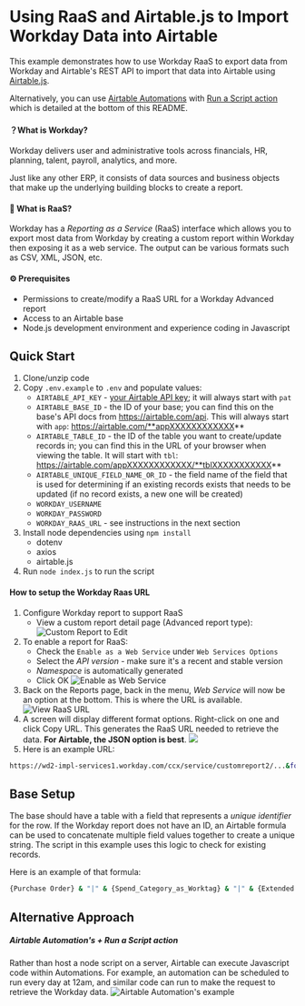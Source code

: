 # Using RaaS and Airtable.js to Import Workday Data into Airtable

This example demonstrates how to use Workday RaaS to export data from Workday and Airtable's REST API to import that data into Airtable using [Airtable.js](https://github.com/airtable/airtable.js/). 

Alternatively, you can use [Airtable Automations](https://support.airtable.com/hc/en-us/articles/360050974153-Automations-overview) with [Run a Script action](https://support.airtable.com/hc/en-us/articles/360051792333) which is detailed at the bottom of this README.

#### ？What is Workday?
Workday delivers user and administrative tools across financials, HR, planning, talent, payroll, analytics, and more.

Just like any other ERP, it consists of data sources and business objects that make up the underlying building blocks to create a report.

#### 🤔 What is RaaS?
Workday has a _Reporting as a Service_ (RaaS) interface which allows you to export most data from Workday by creating a custom report within Workday then exposing it as a web service. The output can be various formats such as CSV, XML, JSON, etc.


#### ⚙️ Prerequisites
- Permissions to create/modify a RaaS URL for a Workday Advanced report
- Access to an Airtable base
- Node.js development environment and experience coding in Javascript

## Quick Start
1. Clone/unzip code
2. Copy `.env.example` to `.env` and populate values:
    * `AIRTABLE_API_KEY` - [your Airtable API key](https://airtable.com/developers/web/guides/personal-access-tokens); it will always start with `pat`
    * `AIRTABLE_BASE_ID` - the ID of your base; you can find this on the base's API docs from https://airtable.com/api. This will always start with `app`: https://airtable.com/**appXXXXXXXXXXXX**
    * `AIRTABLE_TABLE_ID` - the ID of the table you want to create/update records in; you can find this in the URL of your browser when viewing the table. It will start with `tbl`: https://airtable.com/appXXXXXXXXXXXX/**tblXXXXXXXXXXX**
    * `AIRTABLE_UNIQUE_FIELD_NAME_OR_ID` - the field name of the field that is used for determining if an existing records exists that needs to be updated (if no record exists, a new one will be created)
    * `WORKDAY_USERNAME`
    * `WORKDAY_PASSWORD`
    * `WORKDAY_RAAS_URL` - see instructions in the next section
3. Install node dependencies using `npm install`
    * dotenv
    * axios
    * airtable.js
5. Run `node index.js` to run the script

#### How to setup the Workday Raas URL
1. Configure Workday report to support RaaS
    * View a custom report detail page (Advanced report type):
![Custom Report to Edit](https://p-xBFZb7R.b0.n0.cdn.getcloudapp.com/items/KouAd4Pg/99a2bd9c-e19b-4ef2-93fd-889f7f4ae1f3.png?source=viewer&v=bcf3288d54aa56514389931ffd62b868)
2. To enable a report for RaaS:
    * Check the `Enable as a Web Service` under `Web Services Options`
    * Select the _API version_ - make sure it's a recent and stable version
    * _Namespace_ is automatically generated
    * Click OK
![Enable as Web Service](https://p-xBFZb7R.b0.n0.cdn.getcloudapp.com/items/2NuzwldK/b6a0b37a-7a3e-498c-a117-0eb470e322d4.png?source=viewer&v=22493e775438e2215c2c0a1ffdb01729)
3. Back on the Reports page, back in the menu, _Web Service_ will now be an option at the bottom. This is where the URL is available.
![View RaaS URL](https://p-xBFZb7R.b0.n0.cdn.getcloudapp.com/items/z8uL6rEk/0e93c1e7-28e4-4de7-84e8-266a7fa04d5c.png?source=viewer&v=6ad7418eab6b9df6751097bf0ad316c8)
4. A screen will display different format options. Right-click on one and click Copy URL. This generates the RaaS URL needed to retrieve the data. **For Airtable, the JSON option is best**.
![](https://p-xBFZb7R.b0.n0.cdn.getcloudapp.com/items/geumbAxp/fa7a31e9-6727-44b0-88fe-0e877622731a.png?source=viewer&v=37e032eeebe3b22b17f52e494c18b67e)
5. Here is an example URL:
```sh
https://wd2-impl-services1.workday.com/ccx/service/customreport2/...&format=json
```

## Base Setup
The base should have a table with a field that represents a _unique identifier_ for the row.
If the Workday report does not have an ID, an Airtable formula can be used to concatenate multiple field values together to create a unique string. 
The script in this example uses this logic to check for existing records.

Here is an example of that formula:
```sh
{Purchase Order} & "|" & {Spend_Category_as_Worktag} & "|" & {Extended Amount}
```

## Alternative Approach

##### _Airtable Automation's + Run a Script action_

Rather than host a node script on a server, Airtable can execute Javascript code within Automations.
For example, an automation can be scheduled to run every day at 12am, and similar code can run to make the request to retrieve the Workday data.
![Airtable Automation's example](https://p-xBFZb7R.b0.n0.cdn.getcloudapp.com/items/ApuJY91R/b14389e8-c109-4265-a039-4a51d15dd847.png?source=viewer&v=735325a590e896ab7e4136e125ad4ba1)


